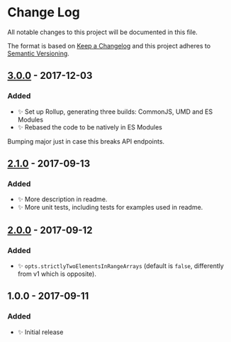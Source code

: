 # Change Log
All notable changes to this project will be documented in this file.

The format is based on [Keep a Changelog](http://keepachangelog.com/)
and this project adheres to [Semantic Versioning](http://semver.org/).

## [3.0.0] - 2017-12-03
### Added
- ✨ Set up Rollup, generating three builds: CommonJS, UMD and ES Modules
- ✨ Rebased the code to be natively in ES Modules

Bumping major just in case this breaks API endpoints.

## [2.1.0] - 2017-09-13
### Added
- ✨ More description in readme.
- ✨ More unit tests, including tests for examples used in readme.

## [2.0.0] - 2017-09-12
### Added
- ✨ `opts.strictlyTwoElementsInRangeArrays` (default is `false`, differently from v1 which is opposite).

## 1.0.0 - 2017-09-11
### Added
- ✨ Initial release

[3.0.0]: https://github.com/codsen/ranges-sort/compare/v2.1.0...v3.0.0
[2.1.0]: https://github.com/codsen/ranges-sort/compare/v2.0.0...v2.1.0
[2.0.0]: https://github.com/codsen/ranges-sort/compare/v1.0.0...v2.0.0
